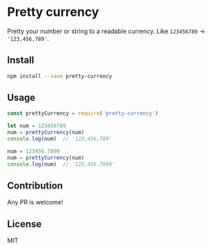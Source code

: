 # Pretty currency

Pretty your number or string to a readable currency. Like `123456789` -> `'123,456,789'`.

## Install

```bash
npm install --save pretty-currency
```

## Usage

```js
const prettyCurrency = require('pretty-currency')

let num = 123456789
num = prettyCurrency(num)
console.log(num)  // '123,456,789'

num = 123456.7899
num = prettyCurrency(num)
console.log(num)  // '123,456.7899'
```

## Contribution

Any PR is welcome!

## License

MIT
